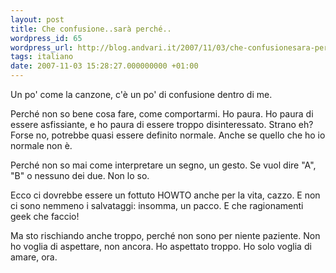 ```yaml
---
layout: post
title: Che confusione..sarà perché..
wordpress_id: 65
wordpress_url: http://blog.andvari.it/2007/11/03/che-confusionesara-perche/
tags: italiano
date: 2007-11-03 15:28:27.000000000 +01:00
---
```

Un po' come la canzone, c'è un po' di confusione dentro di me.

Perché non so bene cosa fare, come comportarmi. Ho paura. Ho paura di essere asfissiante, e  ho paura di essere troppo disinteressato.
Strano eh? Forse no, potrebbe quasi essere definito normale. Anche se quello che ho io normale non è.

Perché non so mai come interpretare un segno, un gesto. Se vuol dire "A", "B" o nessuno dei due. Non lo so.

Ecco ci dovrebbe essere un fottuto HOWTO anche per la vita, cazzo. E non ci sono nemmeno i salvataggi: insomma, un pacco. E che ragionamenti geek che faccio!

Ma sto rischiando anche troppo, perché non sono per niente paziente. Non ho voglia di aspettare, non ancora. Ho aspettato troppo. Ho solo voglia di amare, ora.
